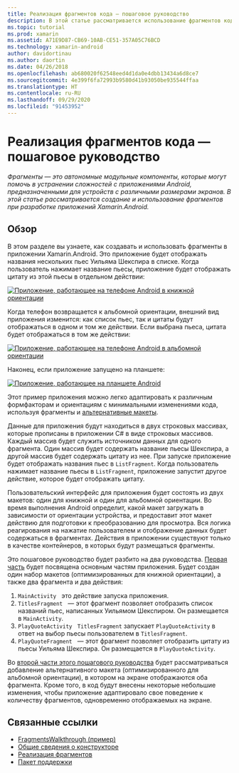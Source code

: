 ```yaml
---
title: Реализация фрагментов кода — пошаговое руководство
description: В этой статье рассматривается использование фрагментов кода для разработки приложений Xamarin.Android.
ms.topic: tutorial
ms.prod: xamarin
ms.assetid: A71E9D87-CB69-10AB-CE51-357A05C76BCD
ms.technology: xamarin-android
author: davidortinau
ms.author: daortin
ms.date: 04/26/2018
ms.openlocfilehash: ab680020f62548eed4d1da0e4dbb13434a6d8ce7
ms.sourcegitcommit: 4e399f6fa72993b9580d41b93050be935544ffaa
ms.translationtype: HT
ms.contentlocale: ru-RU
ms.lasthandoff: 09/29/2020
ms.locfileid: "91453952"
---
```

# <a name="implementing-fragments---walkthrough"></a>Реализация фрагментов кода — пошаговое руководство

_Фрагменты — это автономные модульные компоненты, которые могут помочь в устранении сложностей с приложениями Android, предназначенными для устройств с различными размерами экранов. В этой статье рассматривается создание и использование фрагментов при разработке приложений Xamarin.Android._

## <a name="overview"></a>Обзор

В этом разделе вы узнаете, как создавать и использовать фрагменты в приложении Xamarin.Android. Это приложение будет отображать названия нескольких пьес Уильяма Шекспира в списке. Когда пользователь нажимает название пьесы, приложение будет отображать цитату из этой пьесы в отдельном действии:

[![Приложение, работающее на телефоне Android в книжной ориентации](./images/intro-screenshot-phone-sml.png)](./images/intro-screenshot-phone.png#lightbox)

Когда телефон возвращается к альбомной ориентации, внешний вид приложения изменится: как список пьес, так и цитаты будут отображаться в одном и том же действии. Если выбрана пьеса, цитата будет отображаться в том же действии:

[![Приложение, работающее на телефоне Android в альбомной ориентации](./images/intro-screenshot-phone-land-sml.png)](./images/intro-screenshot-phone-land.png#lightbox)

Наконец, если приложение запущено на планшете:

[![Приложение, работающее на планшете Android](./images/intro-screenshot-tablet-sml.png)](./images/intro-screenshot-tablet.png#lightbox)

Этот пример приложения можно легко адаптировать к различным формфакторам и ориентациям с минимальными изменениями кода, используя фрагменты и [альтернативные макеты](../../../app-fundamentals/resources-in-android/alternate-resources.md).

Данные для приложения будут находиться в двух строковых массивах, которые прописаны в приложении C# в виде строковых массивов. Каждый массив будет служить источником данных для одного фрагмента.  Один массив будет содержать название пьесы Шекспира, а другой массив будет содержать цитату из нее. При запуске приложение будет отображать названия пьес в `ListFragment`. Когда пользователь нажимает название пьесы в `ListFragment`, приложение запустит другое действие, которое будет отображать цитату.

Пользовательский интерфейс для приложения будет состоять из двух макетов: один для книжной и один для альбомной ориентации. Во время выполнения Android определит, какой макет загружать в зависимости от ориентации устройства, и предоставит этот макет действию для подготовки к преобразованию для просмотра. Вся логика реагирования на нажатие пользователем и отображение данных будет содержаться в фрагментах. Действия в приложении существуют только в качестве контейнеров, в которых будут размещаться фрагменты.

Это пошаговое руководство будет разбито на два руководства. [Первая часть](./walkthrough.md) будет посвящена основным частям приложения. Будет создан один набор макетов (оптимизированных для книжной ориентации), а также два фрагмента и два действия:

1. `MainActivity` &nbsp; это действие запуска приложения.
1. `TitlesFragment` &nbsp; — этот фрагмент позволяет отобразить список названий пьес, написанных Уильямом Шекспиром. Он размещается в `MainActivity`.
1. `PlayQuoteActivity` &nbsp; `TitlesFragment` запускает `PlayQuoteActivity` в ответ на выбор пьесы пользователем в `TitlesFragment`.
1. `PlayQuoteFragment` &nbsp; — этот фрагмент позволяет отобразить цитату из пьесы Уильяма Шекспира. Он размещается в `PlayQuoteActivity`.

Во [второй части этого пошагового руководства](./walkthrough-landscape.md) будет рассматриваться добавление альтернативного макета (оптимизированного для альбомной ориентации), в котором на экране отображаются оба фрагмента. Кроме того, в код будут внесены некоторые небольшие изменения, чтобы приложение адаптировало свое поведение к количеству фрагментов, одновременно отображаемых на экране.

## <a name="related-links"></a>Связанные ссылки

- [FragmentsWalkthrough (пример)](/samples/xamarin/monodroid-samples/fragmentswalkthrough)
- [Общие сведения о конструкторе](~/android/user-interface/android-designer/index.md)
- [Реализация фрагментов](https://developer.android.com/guide/topics/fundamentals/fragments.html)
- [Пакет поддержки](https://developer.android.com/sdk/compatibility-library.html)